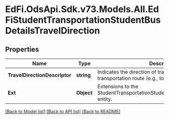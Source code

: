 # EdFi.OdsApi.Sdk.v73.Models.All.EdFiStudentTransportationStudentBusDetailsTravelDirection

## Properties

Name | Type | Description | Notes
------------ | ------------- | ------------- | -------------
**TravelDirectionDescriptor** | **string** | Indicates the direction of travel for the student transportation route (e.g., to school, from school). | 
**Ext** | **Object** | Extensions to the StudentTransportationStudentBusDetailsTravelDirection entity. | [optional] 

[[Back to Model list]](../../README.md#documentation-for-models) [[Back to API list]](../../README.md#documentation-for-api-endpoints) [[Back to README]](../../README.md)

